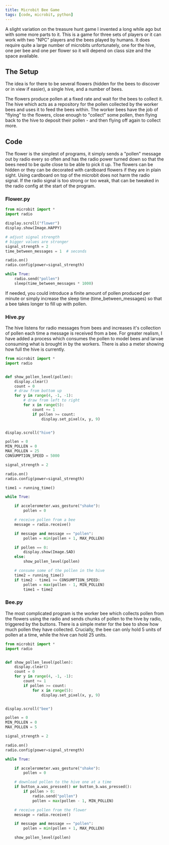 ```yaml
---
title: Microbit Bee Game
tags: [code, microbit, python]
---
```


A slight variation on the treasure hunt game I invented a long while ago but with some more parts to it. This is a game for three sets of players or it can work with two "NPC" players 
and the bees played by humans. It does require quite a large number of microbits unfortunately, one for the hive, one per bee and one per flower so it will depend on class size and the space available. 

## The Setup

The idea is for there to be several flowers (hidden for the bees to discover or in view if easier), a single hive, and a number of bees. 

The flowers produce pollen at a fixed rate and wait for the bees to collect it. The hive which acts as a repository for the pollen collected by the worker bees and uses it to feed the bees within. The worker bees have the job of "flying" to the flowers, close enough to "collect" some pollen, then flying back to the hive to deposit their pollen - and then flying off again to collect more.

## Code

The flower is the simplest of programs, it simply sends a "pollen" message out by radio every so often and has the radio power turned down so that the bees need to be quite close to be able to 
pick it up. The flowers can be hidden or they can be decorated with cardboard flowers if they are in plain sight. Using cardboard on top of the microbit does not harm the radio signal. If the radio signal
is too strong or too weak, that can be tweaked in the radio config at the start of the program. 

### Flower.py

```python
from microbit import *
import radio

display.scroll("flower")
display.show(Image.HAPPY)

# adjust signal strength
# bigger values are stronger
signal_strength = 2
time_between_messages = 1  # seconds

radio.on()
radio.config(power=signal_strength)

while True:
    radio.send("pollen")
    sleep(time_between_messages * 1000)
```

If needed, you could introduce a finite amount of pollen produced per minute or simply increase the sleep time (time_between_messages) so that a bee takes longer to fill up with pollen.


### Hive.py

The hive listens for radio messages from bees and increases it's collection of pollen each time a message is received from a bee. For greater realism, I have added a process which 
consumes the pollen to model bees and larvae consuming what is brought in by the workers. There is also a meter showing how full the hive is currently.

```python
from microbit import *
import radio


def show_pollen_level(pollen):
    display.clear()
    count = 0
    # draw from bottom up
    for y in range(4, -1, -1):
        # draw from left to right
        for x in range(5):
            count += 1
            if pollen >= count:
                display.set_pixel(x, y, 9)


display.scroll("hive")

pollen = 0
MIN_POLLEN = 0
MAX_POLLEN = 25
CONSUMPTION_SPEED = 5000

signal_strength = 2

radio.on()
radio.config(power=signal_strength)

time1 = running_time()

while True:

    if accelerometer.was_gesture("shake"):
        pollen = 0

    # receive pollen from a bee
    message = radio.receive()

    if message and message == "pollen":
        pollen = min(pollen + 1, MAX_POLLEN)

    if pollen == 0:
        display.show(Image.SAD)
    else:
        show_pollen_level(pollen)

    # consume some of the pollen in the hive
    time2 = running_time()
    if time2 - time1 >= CONSUMPTION_SPEED:
        pollen = max(pollen - 1, MIN_POLLEN)
        time1 = time2
```

### Bee.py

The most complicated program is the worker bee which collects pollen from the flowers using the radio and sends chunks of pollen to the hive by radio, triggered by the buttons. There is a simple 
meter for the bee to show how much pollen they have collected. Crucially, the bee can only hold 5 units of pollen at a time, while the hive can hold 25 units. 

```python
from microbit import *
import radio


def show_pollen_level(pollen):
    display.clear()
    count = 0
    for y in range(4, -1, -1):
        count += 1
        if pollen >= count:
            for x in range(5):
                display.set_pixel(x, y, 9)


display.scroll("bee")

pollen = 0
MIN_POLLEN = 0
MAX_POLLEN = 5

signal_strength = 2

radio.on()
radio.config(power=signal_strength)

while True:

    if accelerometer.was_gesture("shake"):
        pollen = 0

    # download pollen to the hive one at a time
    if button_a.was_pressed() or button_b.was_pressed():
        if pollen > 0:
            radio.send("pollen")
            pollen = max(pollen - 1, MIN_POLLEN)

    # receive pollen from the flower
    message = radio.receive()

    if message and message == "pollen":
        pollen = min(pollen + 1, MAX_POLLEN)

    show_pollen_level(pollen)
```
